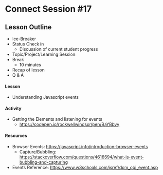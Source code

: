 # Connect Session #17

## Lesson Outline

  * Ice-Breaker
  * Status Check in
    * Discussion of current student progress
  * Topic/Project/Learning Session
  * Break
    * 10 minutes
  * Recap of lesson
  * Q & A

#### Lesson

  * Understanding Javascript events

#### Activity

  * Getting the Elements and listening for events
    * https://codepen.io/rockwellwindsor/pen/BaYBbvy

#### Resources

  * Browser Events: https://javascript.info/introduction-browser-events
    * Capture/Bubbling: https://stackoverflow.com/questions/4616694/what-is-event-bubbling-and-capturing
  * Events Reference: https://www.w3schools.com/jsref/dom_obj_event.asp
